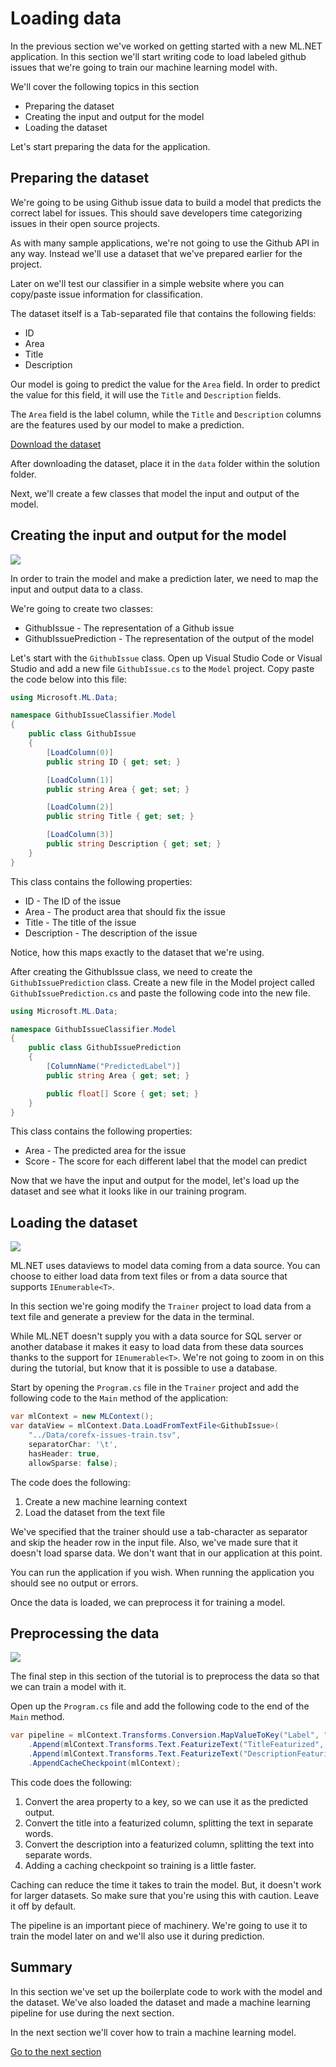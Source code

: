 # Loading data

In the previous section we've worked on getting started with a new ML.NET 
application. In this section we'll start writing code to load labeled github
issues that we're going to train our machine learning model with.

We'll cover the following topics in this section

* Preparing the dataset
* Creating the input and output for the model
* Loading the dataset

Let's start preparing the data for the application.

## Preparing the dataset

We're going to be using Github issue data to build a model that predicts the 
correct label for issues. This should save developers time categorizing issues
in their open source projects.

As with many sample applications, we're not going to use the Github API in any way.
Instead we'll use a dataset that we've prepared earlier for the project.

Later on we'll test our classifier in a simple website where you can copy/paste
issue information for classification.

The dataset itself is a Tab-separated file that contains the following fields:

* ID	
* Area	
* Title	
* Description

Our model is going to predict the value for the `Area` field. In order to predict
the value for this field, it will use the `Title` and `Description` fields.

The `Area` field is the label column, while the `Title` and `Description` columns
are the features used by our model to make a prediction.

[Download the dataset](https://github.com/wmeints/mlnet-tutorial/raw/master/data/corefx-issues-train.tsv)

After downloading the dataset, place it in the `data` folder within the solution
folder.

Next, we'll create a few classes that model the input and output of the model.

## Creating the input and output for the model

[![](http://img.youtube.com/vi/l6G8PE3C7VI/0.jpg)](http://www.youtube.com/watch?v=l6G8PE3C7VI "Create model input/output")

In order to train the model and make a prediction later, we need to map the
input and output data to a class.

We're going to create two classes:

* GithubIssue - The representation of a Github issue
* GithubIssuePrediction - The representation of the output of the model

Let's start with the `GithubIssue` class. 
Open up Visual Studio Code or Visual Studio and add a new file `GithubIssue.cs`
to the `Model` project. Copy paste the code below into this file:

``` csharp
using Microsoft.ML.Data;

namespace GithubIssueClassifier.Model
{
    public class GithubIssue
    {
        [LoadColumn(0)]
        public string ID { get; set; }

        [LoadColumn(1)]
        public string Area { get; set; }

        [LoadColumn(2)]
        public string Title { get; set; }

        [LoadColumn(3)]
        public string Description { get; set; }
    }
}
```

This class contains the following properties:

* ID - The ID of the issue
* Area - The product area that should fix the issue
* Title - The title of the issue
* Description - The description of the issue

Notice, how this maps exactly to the dataset that we're using. 

After creating the GithubIssue class, we need to create 
the `GithubIssuePrediction` class. Create a new file in the Model project
called `GithubIssuePrediction.cs` and paste the following code into the new file.

``` csharp
using Microsoft.ML.Data;

namespace GithubIssueClassifier.Model
{
    public class GithubIssuePrediction
    {
        [ColumnName("PredictedLabel")]
        public string Area { get; set; }

        public float[] Score { get; set; }
    }
}
```

This class contains the following properties:

* Area - The predicted area for the issue
* Score - The score for each different label that the model can predict

Now that we have the input and output for the model, let's load up the dataset
and see what it looks like in our training program.

## Loading the dataset

[![](http://img.youtube.com/vi/61gGJMefCsY/0.jpg)](http://www.youtube.com/watch?v=61gGJMefCsY "Load data")

ML.NET uses dataviews to model data coming from a data source. You can choose
to either load data from text files or from a data source that supports 
`IEnumerable<T>`.

In this section we're going modify the `Trainer` project to load data from a
text file and generate a preview for the data in the terminal.

While ML.NET doesn't supply you with a data source for SQL server or another
database it makes it easy to load data from these data sources thanks to the
support for `IEnumerable<T>`. We're not going to zoom in on this during the
tutorial, but know that it is possible to use a database.

Start by opening the `Program.cs` file in the `Trainer` project and add the 
following code to the `Main` method of the application:

``` csharp
var mlContext = new MLContext();
var dataView = mlContext.Data.LoadFromTextFile<GithubIssue>(
    "../Data/corefx-issues-train.tsv",
    separatorChar: '\t',
    hasHeader: true,
    allowSparse: false);
```

The code does the following:

1. Create a new machine learning context
2. Load the dataset from the text file

We've specified that the trainer should use a tab-character as separator
and skip the header row in the input file. Also, we've made sure that it
doesn't load sparse data. We don't want that in our application at this point.

You can run the application if you wish.
When running the application you should see no output or errors.

Once the data is loaded, we can preprocess it for training a model.

## Preprocessing the data

[![](http://img.youtube.com/vi/t47Sa7b77Dw/0.jpg)](http://www.youtube.com/watch?v=t47Sa7b77Dw "Preprocessing data")

The final step in this section of the tutorial is to preprocess the data
so that we can train a model with it.

Open up the `Program.cs` file and add the following code to the end of the
`Main` method.

``` csharp
var pipeline = mlContext.Transforms.Conversion.MapValueToKey("Label", "Area")
    .Append(mlContext.Transforms.Text.FeaturizeText("TitleFeaturized", "Title"))
    .Append(mlContext.Transforms.Text.FeaturizeText("DescriptionFeaturized", "Description"))
    .AppendCacheCheckpoint(mlContext);
```

This code does the following: 

1. Convert the area property to a key, so we can use it as the predicted output.
2. Convert the title into a featurized column, splitting the text in separate words.
3. Convert the description into a featurized column, splitting the text into separate words.
4. Adding a caching checkpoint so training is a little faster.

Caching can reduce the time it takes to train the model. But, it doesn't work
for larger datasets. So make sure that you're using this with caution. Leave it
off by default.

The pipeline is an important piece of machinery. We're going to use it to train
the model later on and we'll also use it during prediction.

## Summary
In this section we've set up the boilerplate code to work with the model
and the dataset. We've also loaded the dataset and made a machine learning pipeline
for use during the next section.

In the next section we'll cover how to train a machine learning model.

[Go to the next section](../training-models/README.md)